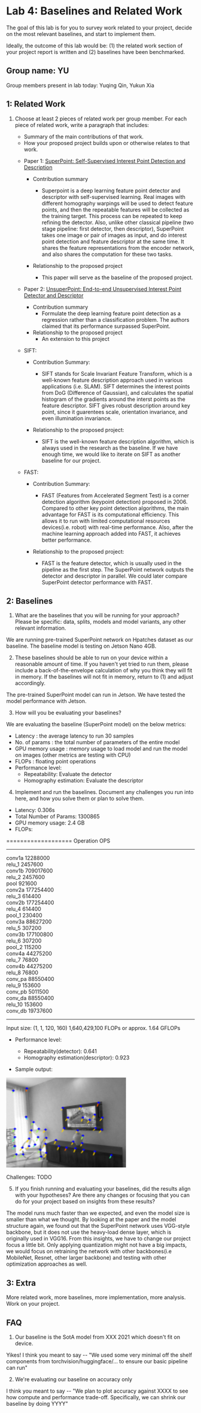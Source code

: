 Lab 4: Baselines and Related Work
===
The goal of this lab is for you to survey work related to your project, decide on the most relevant baselines, and start to implement them.

Ideally, the outcome of this lab would be: (1) the related work section of your project report is written and (2) baselines have been benchmarked.

Group name: YU
---
Group members present in lab today: Yuqing Qin, Yukun Xia

1: Related Work
----
1. Choose at least 2 pieces of related work per group member. For each piece of related work, write a paragraph that includes:
    - Summary of the main contributions of that work.
    - How your proposed project builds upon or otherwise relates to that work.
    
    * Paper 1: [SuperPoint: Self-Supervised Interest Point Detection and Description](https://arxiv.org/pdf/1712.07629.pdf)
        * Contribution summary
            * Superpoint is a deep learning feature point detector and descriptor with self-supervised learning. Real images with different homography warpings will be used to detect feature points, and then the repeatable features will be collected as the training target. This process can be repeated to keep refining the detector. Also, unlike other classical pipeline (two stage pipeline: first detector, then descriptor), SuperPoint takes one image or pair of images as input, and do interest point detection and feature descriptor at the same time. It shares the feature representations from the encoder network, and also shares the computation for these two tasks.

        * Relationship to the proposed project
            * This paper will serve as the baseline of the proposed project. 

    * Paper 2: [UnsuperPoint: End-to-end Unsupervised Interest Point Detector and Descriptor](https://arxiv.org/pdf/1907.04011.pdf)
        * Contribution summary
            * Formulate the deep learning feature point detection as a regression rather than a classification problem. The authors claimed that its performance surpassed SuperPoint.
        * Relationship to the proposed project
            * An extension to this project
    
    * SIFT:
        * Contribution Summary:
            * SIFT stands for Scale Invariant Feature Transform, which is a well-known feature description approach used in various applications (i.e. SLAM). SIFT determines the interest points from DoG (Difference of Gaussian), and calculates the spatial histogram of the gradients around the interst points as the feature descriptor. SIFT gives robust description around key point, since it guarentees scale, orientation invariance, and even illumination invariance.

        * Relationship to the proposed project:
            * SIFT is the well-known feature description algorithm, which is always used in the research as the baseline. If we have enough time, we would like to iterate on SIFT as another baseline for our project. 

    * FAST:
        * Contribution Summary:
            * FAST (Features from Accelerated Segment Test) is a corner detection algorithm (keypoint detection) proposed in 2006. Compared to other key point detection algorithms, the main advantage for FAST is its computational efficiency. This allows it to run with limited computational resources devices(i.e. robot) with real-time performance. Also, after the machine learning approach added into FAST, it achieves better performance. 

        * Relationship to the proposed project:
            * FAST is the feature detector, which is usually used in the pipeline as the first step. The SuperPoint network outputs the detector and descriptor in parallel. We could later compare SuperPoint detector performance with FAST. 

2: Baselines
----
1. What are the baselines that you will be running for your approach? Please be specific: data, splits, models and model variants, any other relevant information.

We are running pre-trained SuperPoint network on Hpatches dataset as our baseline. The baseline model is testing on Jetson Nano 4GB.

2. These baselines should be able to run on your device within a reasonable amount of time. If you haven't yet tried to run them, please include a back-of-the-envelope calculation of why you think they will fit in memory. If the baselines will not fit in memory, return to (1) and adjust accordingly.

The pre-trained SuperPoint model can run in Jetson. We have tested the model performance with Jetson.

3. How will you be evaluating your baselines?

We are evaluating the baseline (SuperPoint model) on the below metrics:

- Latency : the average latency to run 30 samples
- No. of params : the total number of parameters of the entire model
- GPU memory usage : memory usage to load model and run the model on images (other metrics are testing with CPU)
- FLOPs : floating point operations 
- Performance level:
    - Repeatability: Evaluate the detector
    - Homography estimation: Evaluate the descriptor

4. Implement and run the baselines. Document any challenges you run into here, and how you solve them or plan to solve them.

- Latency: 0.306s
- Total Number of Params:  1300865
- GPU memory usage: 2.4 GB
- FLOPs:

===================
Operation OPS         
--------  ----------  
conv1a    12288000    
relu_1    2457600     
conv1b    709017600   
relu_2    2457600     
pool      921600      
conv2a    177254400   
relu_3    614400      
conv2b    177254400   
relu_4    614400      
pool_1    230400      
conv3a    88627200    
relu_5    307200      
conv3b    177100800   
relu_6    307200      
pool_2    115200      
conv4a    44275200    
relu_7    76800       
conv4b    44275200    
relu_8    76800       
conv_pa   88550400    
relu_9    153600      
conv_pb   5011500     
conv_da   88550400    
relu_10   153600      
conv_db   19737600    
-------   ---------   
Input size: (1, 1, 120, 160)
1,640,429,100 FLOPs or approx. 1.64 GFLOPs

- Performance level:
    - Repeatability(detector): 0.641
    - Homography estimation(descriptor): 0.923

- Sample output:

![Sample output](output.png)

Challenges: TODO


5. If you finish running and evaluating your baselines, did the results align with your hypotheses? Are there any changes or focusing that you can do for your project based on insights from these results?

The model runs much faster than we expected, and even the model size is smaller than what we thought. By looking at the paper and the model structure again, we found out that the SuperPoint network uses VGG-style backbone, but it does not use the heavy-load dense layer, which is originally used in VGG16. From this insights, we have to change our project focus a little bit. Only applying quantization might not have a big impacts, we would focus on retraining the network with other backbones(i.e MobileNet, Resnet, other larger backbone) and testing with other optimization approaches as well. 

3: Extra
----
More related work, more baselines, more implementation, more analysis. Work on your project.


FAQ
----
1. Our baseline is the SotA model from XXX 2021 which doesn't fit on device.  

Yikes! I think you meant to say -- "We used some very minimal off the shelf components from torchvision/huggingface/... to ensure our basic pipeline can run"

2. We're evaluating our baseline on accuracy only

I think you meant to say -- "We plan to plot accuracy against XXXX to see how compute and performance trade-off. Specifically, we can shrink our baseline by doing YYYY"
